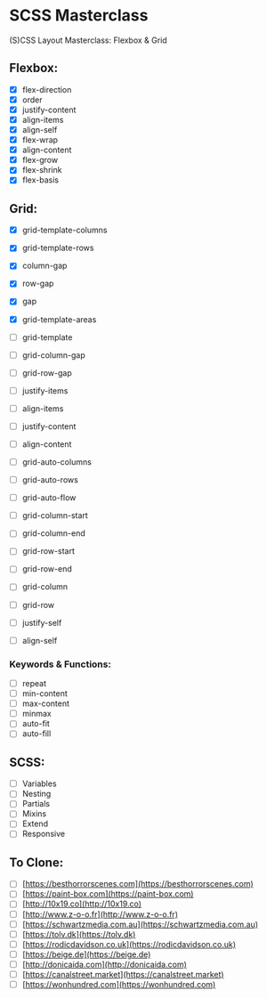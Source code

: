 # SCSS Masterclass

(S)CSS Layout Masterclass: Flexbox & Grid

## Flexbox:

- [x] flex-direction
- [x] order
- [x] justify-content
- [x] align-items
- [x] align-self
- [x] flex-wrap
- [x] align-content
- [x] flex-grow
- [x] flex-shrink
- [x] flex-basis

## Grid:

- [x] grid-template-columns
- [x] grid-template-rows
- [x] column-gap
- [x] row-gap
- [x] gap
- [x] grid-template-areas
- [ ] grid-template

- [ ] grid-column-gap
- [ ] grid-row-gap
- [ ] justify-items
- [ ] align-items
- [ ] justify-content
- [ ] align-content
- [ ] grid-auto-columns
- [ ] grid-auto-rows
- [ ] grid-auto-flow
- [ ] grid-column-start
- [ ] grid-column-end
- [ ] grid-row-start
- [ ] grid-row-end
- [ ] grid-column
- [ ] grid-row
- [ ] justify-self
- [ ] align-self

### Keywords & Functions:

- [ ] repeat
- [ ] min-content
- [ ] max-content
- [ ] minmax
- [ ] auto-fit
- [ ] auto-fill

## SCSS:

- [ ] Variables
- [ ] Nesting
- [ ] Partials
- [ ] Mixins
- [ ] Extend
- [ ] Responsive

## To Clone:

- [ ] [https://besthorrorscenes.com](https://besthorrorscenes.com)
- [ ] [https://paint-box.com](https://paint-box.com)
- [ ] [http://10x19.co](http://10x19.co)
- [ ] [http://www.z-o-o.fr](http://www.z-o-o.fr)
- [ ] [https://schwartzmedia.com.au](https://schwartzmedia.com.au)
- [ ] [https://tolv.dk](https://tolv.dk)
- [ ] [https://rodicdavidson.co.uk](https://rodicdavidson.co.uk)
- [ ] [https://beige.de](https://beige.de)
- [ ] [http://donicaida.com](http://donicaida.com)
- [ ] [https://canalstreet.market](https://canalstreet.market)
- [ ] [https://wonhundred.com](https://wonhundred.com)
